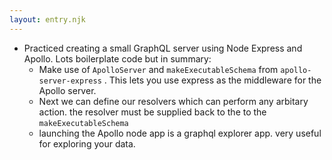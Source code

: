 ```yaml
---
layout: entry.njk
---
```


- Practiced creating a small GraphQL server using Node Express and Apollo. Lots boilerplate code but in summary:
    - Make use of `ApolloServer` and `makeExecutableSchema` from `apollo-server-express` . This lets you use express as the middleware for the Apollo server.
    - Next we can define our resolvers which can perform any arbitary action. the resolver must be supplied back to the to the `makeExecutableSchema`
    - launching the Apollo node app is a graphql explorer app. very useful for exploring your data.

